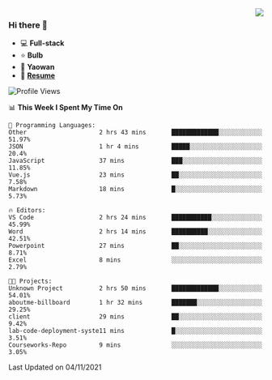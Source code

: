 <img align="right" src="https://github-readme-stats.vercel.app/api?username=LolipopJ&show_icons=true&count_private=true&hide_title=true&include_all_commits=true&theme=vue">

### Hi there 👋

- :computer: **Full-stack**
- :star: **Bulb**
- :pill: **Yaowan**
- :milky_way: [**Resume**](https://cdn.jsdelivr.net/gh/lolipopj/resume/export/resume-en.pdf)

<!--START_SECTION:waka-->
![Profile Views](http://img.shields.io/badge/Profile%20Views-17-blue)

📊 **This Week I Spent My Time On** 

```text
💬 Programming Languages: 
Other                    2 hrs 43 mins       █████████████░░░░░░░░░░░░   51.97% 
JSON                     1 hr 4 mins         █████░░░░░░░░░░░░░░░░░░░░   20.4% 
JavaScript               37 mins             ███░░░░░░░░░░░░░░░░░░░░░░   11.85% 
Vue.js                   23 mins             ██░░░░░░░░░░░░░░░░░░░░░░░   7.58% 
Markdown                 18 mins             █░░░░░░░░░░░░░░░░░░░░░░░░   5.73%

🔥 Editors: 
VS Code                  2 hrs 24 mins       ███████████░░░░░░░░░░░░░░   45.99% 
Word                     2 hrs 14 mins       ██████████░░░░░░░░░░░░░░░   42.51% 
Powerpoint               27 mins             ██░░░░░░░░░░░░░░░░░░░░░░░   8.71% 
Excel                    8 mins              ░░░░░░░░░░░░░░░░░░░░░░░░░   2.79%

🐱‍💻 Projects: 
Unknown Project          2 hrs 50 mins       █████████████░░░░░░░░░░░░   54.01% 
aboutme-billboard        1 hr 32 mins        ███████░░░░░░░░░░░░░░░░░░   29.25% 
client                   29 mins             ██░░░░░░░░░░░░░░░░░░░░░░░   9.42% 
lab-code-deployment-syste11 mins             █░░░░░░░░░░░░░░░░░░░░░░░░   3.51% 
Courseworks-Repo         9 mins              ░░░░░░░░░░░░░░░░░░░░░░░░░   3.05%

```


 Last Updated on 04/11/2021
<!--END_SECTION:waka-->
